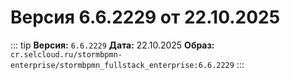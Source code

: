 # Версия 6.6.2229 от 22.10.2025

::: tip
**Версия:** `6.6.2229`
**Дата:** 22.10.2025
**Образ:** `cr.selcloud.ru/stormbpmn-enterprise/stormbpmn_fullstack_enterprise:6.6.2229`
:::
